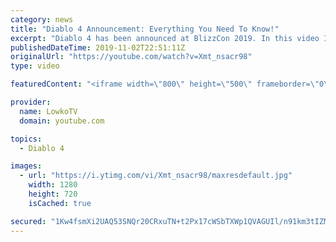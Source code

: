 ```yaml
---
category: news
title: "Diablo 4 Announcement: Everything You Need To Know!"
excerpt: "Diablo 4 has been announced at BlizzCon 2019. In this video I go over everything you need to know about this upcoming Blizzard Entertainment game."
publishedDateTime: 2019-11-02T22:51:11Z
originalUrl: "https://youtube.com/watch?v=Xmt_nsacr98"
type: video

featuredContent: "<iframe width=\"800\" height=\"500\" frameborder=\"0\" src=\"https://www.youtube.com/embed/Xmt_nsacr98\" allow=\"accelerometer; autoplay; encrypted-media; gyroscope; picture-in-picture\" allowfullscreen></iframe>"

provider:
  name: LowkoTV
  domain: youtube.com

topics:
  - Diablo 4

images:
  - url: "https://i.ytimg.com/vi/Xmt_nsacr98/maxresdefault.jpg"
    width: 1280
    height: 720
    isCached: true

secured: "1Kw4fsmXi2UAQ53SNQr20CRxuTN+t2Px17cWSbTXWp1QVAGUIl/n91km3tIZM7kKqsta1vyvzzKXBdsS5CMewxEI+PLKf1C4R2Mi1/y7jih26VnzMIQCBUguOFbVapaLgBzXTd9tEbrQXOmr5UYqFQ7AjR6EyJV/SlK3NYSUfwOqOGLvm1r39Xa+g8QX1N+VQCDsBcr/o4CScO3YvCoWlhxwXkO94+tWz8LTyelNbCtxsxJDNxTg1/dEBOuJmhK5OZAr6jASZ2nOWYxEsEHJ0+dmwmK4cVcl7hJseYbYOmwwjpXY/CSWHebKtEe4vdnJJOmfz24Uo+IJ8T8YIiOdaxaPlc6GT59syzjBmE+qbGqDno7gsCl988lUbwinFhU0LhsRfCKhffbDO791ztxVM9whzb+8PKZEcakIKn1uw89oiU6bc3ywcugIlXinxSAn;zlrB2CQ9dKKOUb/xEHJS9A=="
---
```


